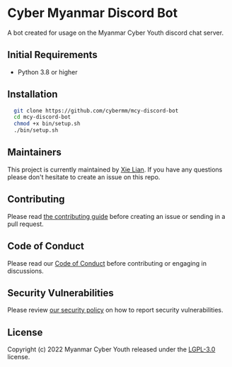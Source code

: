 # Cyber Myanmar Discord Bot
A bot created for usage on the Myanmar Cyber Youth discord chat server.

## Initial Requirements
- Python 3.8 or higher

## Installation
  ```sh
    git clone https://github.com/cybermm/mcy-discord-bot
    cd mcy-discord-bot
    chmod +x bin/setup.sh
    ./bin/setup.sh
  ```

## Maintainers
This project is currently maintained by [Xie Lian](https://github.com/prxilian). If you have any questions please don't hesitate to create an issue on this repo.

## Contributing
Please read [the contributing guide](CONTRIBUTING.md) before creating an issue or sending in a pull request.

## Code of Conduct
Please read our [Code of Conduct](CODE_OF_CONDUCT.md) before contributing or engaging in discussions.

## Security Vulnerabilities
Please review [our security policy](.github/SECURITY.md) on how to report security vulnerabilities.

## License
Copyright (c) 2022 Myanmar Cyber Youth released under the [LGPL-3.0](LICENSE.md) license.
